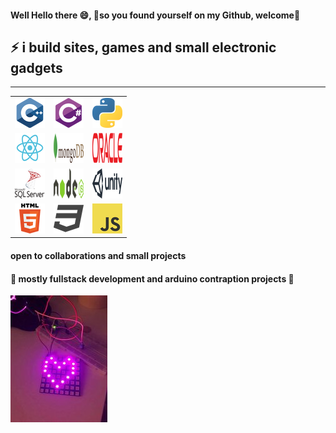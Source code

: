 #### Well Hello there 😄, 💫**so you found yourself on my Github, welcome**💫
## ⚡  i build sites, games and small electronic gadgets 
-----------

|  |  |   |
| ------ | ------ |---|
| ![c++](/stackLogos/cpp_48x48.png) | ![c#](/stackLogos/csharp_48x48.png)  | ![python](/stackLogos/python_48x48.png) |
| ![react](/stackLogos/react_48x48.png) | ![MongoDB](/stackLogos/mongodb_48x48.png) | ![oracle](/stackLogos/oracle_48x48.png) |
| ![sql](/stackLogos/sql_server_48x48.png) | ![NodeJS](/stackLogos/nodejs_48x48.png) | ![Unity](/stackLogos/unity_48x48.png) |
| ![html](/stackLogos/html_48x48.png) | ![css](/stackLogos/css_48x48.png) | ![javascript](/stackLogos/javascript_48x48.png) |
                                                                        

#### open to collaborations and small projects 
#### 🤖 mostly fullstack development and arduino contraption projects 🔭
 ![arduino project](/rsz_arduino.jpg) 


     
<!--
**ultrakot/ultrakot** is a ✨ _special_ ✨ repository because its `README.md` (this file) appears on your GitHub profile.

Here are some ideas to get you started:

- 🔭 I’m currently working on ...
- 🌱 I’m currently learning ...
- 👯 I’m looking to collaborate on ...
- 🤔 I’m looking for help with ...
- 💬 Ask me about ...
- 📫 How to reach me: ...
- 😄 Pronouns: ...
- ⚡ Fun fact: ...
-->

